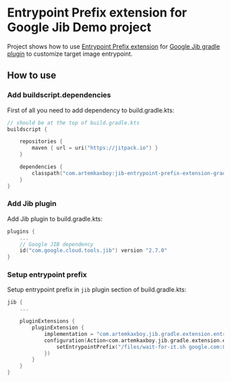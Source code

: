 # Entrypoint Prefix extension for Google Jib Demo project

Project shows how to use [Entrypoint Prefix extension](https://github.com/artemkaxboy/jib-entrypoint-prefix-extension-gradle) for [Google Jib gradle plugin](https://github.com/GoogleContainerTools/jib/tree/master/jib-gradle-plugin) to customize target image entrypoint.

## How to use

### Add buildscript.dependencies

First of all you need to add dependency to build.gradle.kts:

```kotlin
// should be at the top of build.gradle.kts
buildscript {

    repositories {
        maven { url = uri("https://jitpack.io") }
    }

    dependencies {
        classpath("com.artemkaxboy:jib-entrypoint-prefix-extension-gradle:0.1.1")
    }
}
```

### Add Jib plugin

Add Jib plugin to build.gradle.kts:

```kotlin
plugins {
    ...
    // Google JIB dependency
    id("com.google.cloud.tools.jib") version "2.7.0"
}
```

### Setup entrypoint prefix

Setup entrypoint prefix in ```jib``` plugin section of build.gradle.kts:

```kotlin
jib {
    ...

    pluginExtensions {
        pluginExtension {
            implementation = "com.artemkaxboy.jib.gradle.extension.entrypointprefix.JibEntrypointPrefixExtension"
            configuration(Action<com.artemkaxboy.jib.gradle.extension.entrypointprefix.Configuration> {
                setEntrypointPrefix("/files/wait-for-it.sh google.com:80 --")
            })
        }
    }
}
```
